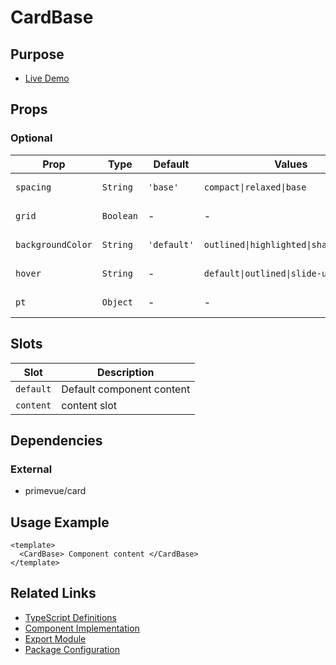 # CardBase

## Purpose

- [Live Demo](https://primevue.org/avatar)

## Props

### Optional

| Prop              | Type      | Default     | Values                                  | Description    |
| ----------------- | --------- | ----------- | --------------------------------------- | -------------- |
| `spacing`         | `String`  | `'base'`    | `compact\|relaxed\|base`                | No description |
| `grid`            | `Boolean` | -           | -                                       | No description |
| `backgroundColor` | `String`  | `'default'` | `outlined\|highlighted\|shape\|default` | No description |
| `hover`           | `String`  | -           | `default\|outlined\|slide-up`           | No description |
| `pt`              | `Object`  | -           | -                                       | No description |

## Slots

| Slot      | Description               |
| --------- | ------------------------- |
| `default` | Default component content |
| `content` | content slot              |

## Dependencies

### External

- primevue/card

## Usage Example

```vue
<template>
  <CardBase> Component content </CardBase>
</template>
```

## Related Links

- [TypeScript Definitions](./CardBase.d.ts)
- [Component Implementation](./CardBase.vue)
- [Export Module](./cardbase.js)
- [Package Configuration](./package.json)
